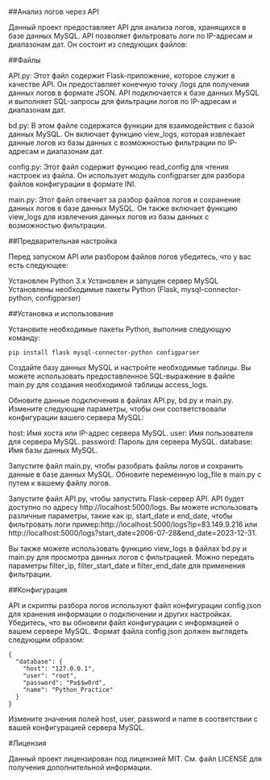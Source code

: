 ##Анализ логов через API

Данный проект предоставляет API для анализа логов, хранящихся в базе данных MySQL. API позволяет фильтровать логи по IP-адресам и диапазонам дат. Он состоит из следующих файлов:

##Файлы

API.py: Этот файл содержит Flask-приложение, которое служит в качестве API. Он предоставляет конечную точку /logs для получения данных логов в формате JSON. API подключается к базе данных MySQL и выполняет SQL-запросы для фильтрации логов по IP-адресам и диапазонам дат.

bd.py: В этом файле содержатся функции для взаимодействия с базой данных MySQL. Он включает функцию view_logs, которая извлекает данные логов из базы данных с возможностью фильтрации по IP-адресам и диапазонам дат.

config.py: Этот файл содержит функцию read_config для чтения настроек из файла. Он использует модуль configparser для разбора файлов конфигурации в формате INI.

main.py: Этот файл отвечает за разбор файлов логов и сохранение данных логов в базе данных MySQL. Он также включает функцию view_logs для извлечения данных логов из базы данных с возможностью фильтрации.

##Предварительная настройка

Перед запуском API или разбором файлов логов убедитесь, что у вас есть следующее:

Установлен Python 3.x
Установлен и запущен сервер MySQL
Установлены необходимые пакеты Python (Flask, mysql-connector-python, configparser)

##Установка и использование

Установите необходимые пакеты Python, выполнив следующую команду:

```
pip install flask mysql-connector-python configparser
```

Создайте базу данных MySQL и настройте необходимые таблицы. Вы можете использовать предоставленное SQL-выражение в файле main.py для создания необходимой таблицы access_logs.

Обновите данные подключения в файлах API.py, bd.py и main.py. Измените следующие параметры, чтобы они соответствовали конфигурации вашего сервера MySQL:

host: Имя хоста или IP-адрес сервера MySQL.
user: Имя пользователя для сервера MySQL.
password: Пароль для сервера MySQL.
database: Имя базы данных MySQL.

Запустите файл main.py, чтобы разобрать файлы логов и сохранить данные в базе данных MySQL. Обновите переменную log_file в main.py с путем к вашему файлу логов.

Запустите файл API.py, чтобы запустить Flask-сервер API. API будет доступно по адресу http://localhost:5000/logs. Вы можете использовать различные параметры, такие как ip, start_date и end_date, чтобы фильтровать логи пример:http://localhost:5000/logs?ip=83.149.9.216 или http://localhost:5000/logs?start_date=2006-07-28&end_date=2023-12-31.

Вы также можете использовать функцию view_logs в файлах bd.py и main.py для просмотра данных логов с фильтрацией. Можно передать параметры filter_ip, filter_start_date и filter_end_date для применения фильтрации.

##Конфигурация

API и скрипты разбора логов используют файл конфигурации config.json для хранения информации о подключении и других настройках. Убедитесь, что вы обновили файл конфигурации с информацией о вашем сервере MySQL. Формат файла config.json должен выглядеть следующим образом:

```
{
  "database": {
    "host": "127.0.0.1",
    "user": "root",
    "password": "Pa$$w0rd",
    "name": "Python_Practice"
  }
}
```

Измените значения полей host, user, password и name в соответствии с вашей конфигурацией сервера MySQL.

#Лицензия

Данный проект лицензирован под лицензией MIT. См. файл LICENSE для получения дополнительной информации.

